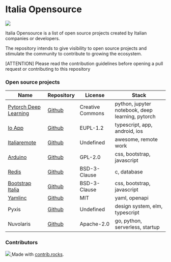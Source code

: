 # Italia Opensource

<img src='https://img.shields.io/badge/projects-9-green'>

Italia Opensource is a list of open source projects created by Italian companies or developers.

The repository intends to give visibility to open source projects and stimulate the community to contribute to growing the ecosystem.

[ATTENTION] Please read the contribution guidelines before opening a pull request or contributing to this repository

### Open source projects

| Name                                                                     | Repository                                                      | License          | Stack                                            |
| ------------------------------------------------------------------------ | --------------------------------------------------------------- | ---------------- | ------------------------------------------------ |
| [Pytorch Deep Learning](https://atcold.github.io/pytorch-Deep-Learning/) | [Github](https://github.com/Atcold/pytorch-Deep-Learning)       | Creative Commons | python, jupyter notebook, deep learning, pytorch |
| [Io App](https://io.italia.it)                                           | [Github](https://github.com/pagopa/io-app)                      | EUPL-1.2         | typescript, app, android, ios                    |
| [Italiaremote](https://italiaremote.com/companies)                       | [Github](https://github.com/italiaremote/awesome-italia-remote) | Undefined        | awesome, remote work                             |
| [Arduino](https://www.arduino.cc/en/software/)                           | [Github](https://github.com/arduino/Arduino)                    | GPL-2.0          | css, bootstrap, javascript                       |
| [Redis](https://redis.io)                                                | [Github](https://github.com/redis/redis)                        | BSD-3-Clause     | c, database                                      |
| [Bootstrap Italia](https://developers.italia.it)                         | [Github](https://github.com/italia/bootstrap-italia)            | BSD-3-Clause     | css, bootstrap, javascript                       |
| [Yamlinc](https://www.javanile.org)                                      | [Github](https://www.github.com/javanile/yamlinc)               | MIT              | yaml, openapi                                    |
| Pyxis                                                                    | [Github](https://github.com/primait/pyxis)                      | Undefined        | design system, elm, typescript                   |
| Nuvolaris                                                                | [Github](https://github.com/nuvolaris/nuvolaris)                | Apache-2.0       | go, python, serverless, startup                  |

### Contributors

<a href="https://github.com/Italia-Open-Source/awesome-italia-opensource/graphs/contributors"> <img src="https://contrib.rocks/image?repo=Italia-Open-Source/awesome-italia-opensource" /> </a> Made with [contrib.rocks](https://contrib.rocks).